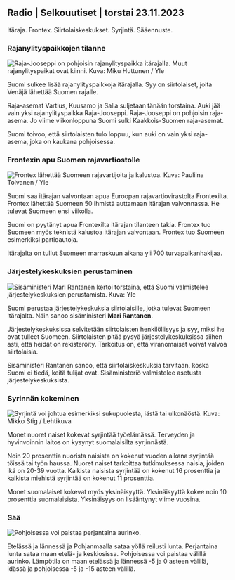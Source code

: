 Radio \| Selkouutiset \| torstai 23.11.2023
-------------------------------------------

Itäraja. Frontex. Siirtolaiskeskukset. Syrjintä. Sääennuste.

### Rajanylityspaikkojen tilanne

![Raja-Jooseppi on pohjoisin rajanylityspaikka itärajalla. Muut rajanylityspaikat ovat kiinni. Kuva: Miku Huttunen / Yle](https://images.cdn.yle.fi/image/upload/c_crop,h_3216,w_5712,x_0,y_421/ar_1.7777777777777777,c_fill,g_faces,h_675,w_1200/dpr_1.0/q_auto:eco/f_auto/fl_lossy/v1700751077/39-1205645655f665a86285)

Suomi sulkee lisää rajanylityspaikkoja itärajalla. Syy on siirtolaiset, joita Venäjä lähettää Suomen rajalle.

Raja-asemat Vartius, Kuusamo ja Salla suljetaan tänään torstaina. Auki jää vain yksi rajanylityspaikka Raja-Jooseppi. Raja-Jooseppi on pohjoisin raja-asema. Jo viime viikonloppuna Suomi sulki Kaakkois-Suomen raja-asemat.

Suomi toivoo, että siirtolaisten tulo loppuu, kun auki on vain yksi raja-asema, joka on kaukana pohjoisessa.

### Frontexin apu Suomen rajavartiostolle

![Frontex lähettää Suomeen rajavartijoita ja kalustoa. Kuva: Pauliina Tolvanen / Yle](https://images.cdn.yle.fi/image/upload/c_crop,h_1080,w_1919,x_0,y_0/ar_1.7777777777777777,c_fill,g_faces,h_675,w_1200/dpr_1.0/q_auto:eco/f_auto/fl_lossy/v1663055873/39-100697563203716d9ecd)

Suomi saa itärajan valvontaan apua Euroopan rajavartiovirastolta Frontexilta. Frontex lähettää Suomeen 50 ihmistä auttamaan itärajan valvonnassa. He tulevat Suomeen ensi viikolla.

Suomi on pyytänyt apua Frontexilta itärajan tilanteen takia. Frontex tuo Suomeen myös teknistä kalustoa itärajan valvontaan. Frontex tuo Suomeen esimerkiksi partioautoja.

Itärajalta on tullut Suomeen marraskuun aikana yli 700 turvapaikanhakijaa.

### Järjestelykeskuksien perustaminen

![Sisäministeri Mari Rantanen kertoi torstaina, että Suomi valmistelee järjestelykeskuksien perustamista. Kuva: Yle](https://images.cdn.yle.fi/image/upload/c_crop,h_1080,w_1919,x_0,y_0/ar_1.7777777777777777,c_fill,g_faces,h_675,w_1200/dpr_1.0/q_auto:eco/f_auto/fl_lossy/v1700721586/39-1205201655eed1e81849)

Suomi perustaa järjestelykeskuksia siirtolaisille, jotka tulevat Suomeen itärajalta. Näin sanoo sisäministeri **Mari Rantanen**.

Järjestelykeskuksissa selvitetään siirtolaisten henkilöllisyys ja syy, miksi he ovat tulleet Suomeen. Siirtolaisten pitää pysyä järjestelykeskuksissa siihen asti, että heidät on rekisteröity. Tarkoitus on, että viranomaiset voivat valvoa siirtolaisia.

Sisäministeri Rantanen sanoo, että siirtolaiskeskuksia tarvitaan, koska Suomi ei tiedä, keitä tulijat ovat. Sisäministeriö valmistelee asetusta järjestelykeskuksista.

### Syrinnän kokeminen

![Syrjintä voi johtua esimerkiksi sukupuolesta, iästä tai ulkonäöstä. Kuva: Mikko Stig / Lehtikuva](https://images.cdn.yle.fi/image/upload/c_crop,h_2394,w_4256,x_0,y_110/ar_1.7777777777777777,c_fill,g_faces,h_675,w_1200/dpr_1.0/q_auto:eco/f_auto/fl_lossy/v1700718446/39-1205193655ee719688c7)

Monet nuoret naiset kokevat syrjintää työelämässä. Terveyden ja hyvinvoinnin laitos on kysynyt suomalaisilta syrjinnästä.

Noin 20 prosenttia nuorista naisista on kokenut vuoden aikana syrjintää töissä tai työn haussa. Nuoret naiset tarkoittaa tutkimuksessa naisia, joiden ikä on 20-39 vuotta. Kaikista naisista syrjintää on kokenut 16 prosenttia ja kaikista miehistä syrjintää on kokenut 11 prosenttia.

Monet suomalaiset kokevat myös yksinäisyyttä. Yksinäisyyttä kokee noin 10 prosenttia suomalaisista. Yksinäisyys on lisääntynyt viime vuosina.

### Sää

![Pohjoisessa voi paistaa perjantaina aurinko.](https://images.cdn.yle.fi/image/upload/c_crop,h_1080,w_1919,x_0,y_0/ar_1.7777777777777777,c_fill,g_faces,h_675,w_1200/dpr_1.0/q_auto:eco/f_auto/fl_lossy/v1700752778/39-1205671655f6d69ed984)

Etelässä ja lännessä ja Pohjanmaalla sataa yöllä reilusti lunta. Perjantaina lunta sataa maan etelä- ja keskiosissa. Pohjoisessa voi paistaa välillä aurinko. Lämpötila on maan etelässä ja lännessä -5 ja 0 asteen välillä, idässä ja pohjoisessa -5 ja -15 asteen välillä.
